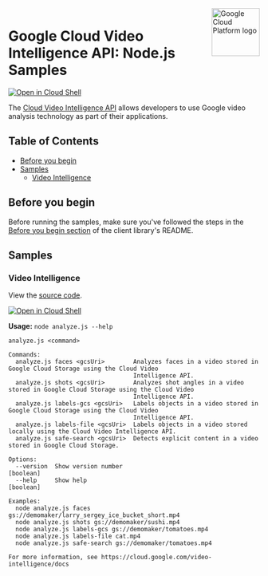 <img src="https://avatars2.githubusercontent.com/u/2810941?v=3&s=96" alt="Google Cloud Platform logo" title="Google Cloud Platform" align="right" height="96" width="96"/>

# Google Cloud Video Intelligence API: Node.js Samples

[![Open in Cloud Shell][shell_img]][shell_link]

The [Cloud Video Intelligence API](https://cloud.google.com/video-intelligence) allows developers to use Google video analysis technology as part of their applications.

## Table of Contents

* [Before you begin](#before-you-begin)
* [Samples](#samples)
  * [Video Intelligence](#video-intelligence)

## Before you begin

Before running the samples, make sure you've followed the steps in the
[Before you begin section](../README.md#before-you-begin) of the client
library's README.

## Samples

### Video Intelligence

View the [source code][video_0_code].

[![Open in Cloud Shell][shell_img]](https://console.cloud.google.com/cloudshell/open?git_repo=https://github.com/googleapis/nodejs-video-intelligence&page=editor&open_in_editor=samples/analyze.js,samples/README.md)

__Usage:__ `node analyze.js --help`

```
analyze.js <command>

Commands:
  analyze.js faces <gcsUri>        Analyzes faces in a video stored in Google Cloud Storage using the Cloud Video
                                   Intelligence API.
  analyze.js shots <gcsUri>        Analyzes shot angles in a video stored in Google Cloud Storage using the Cloud Video
                                   Intelligence API.
  analyze.js labels-gcs <gcsUri>   Labels objects in a video stored in Google Cloud Storage using the Cloud Video
                                   Intelligence API.
  analyze.js labels-file <gcsUri>  Labels objects in a video stored locally using the Cloud Video Intelligence API.
  analyze.js safe-search <gcsUri>  Detects explicit content in a video stored in Google Cloud Storage.

Options:
  --version  Show version number                                                                               [boolean]
  --help     Show help                                                                                         [boolean]

Examples:
  node analyze.js faces gs://demomaker/larry_sergey_ice_bucket_short.mp4
  node analyze.js shots gs://demomaker/sushi.mp4
  node analyze.js labels-gcs gs://demomaker/tomatoes.mp4
  node analyze.js labels-file cat.mp4
  node analyze.js safe-search gs://demomaker/tomatoes.mp4

For more information, see https://cloud.google.com/video-intelligence/docs
```

[video_0_docs]: https://cloud.google.com/video-intelligence/docs
[video_0_code]: analyze.js

[shell_img]: http://gstatic.com/cloudssh/images/open-btn.png
[shell_link]: https://console.cloud.google.com/cloudshell/open?git_repo=https://github.com/googleapis/nodejs-video-intelligence&page=editor&open_in_editor=samples/README.md
